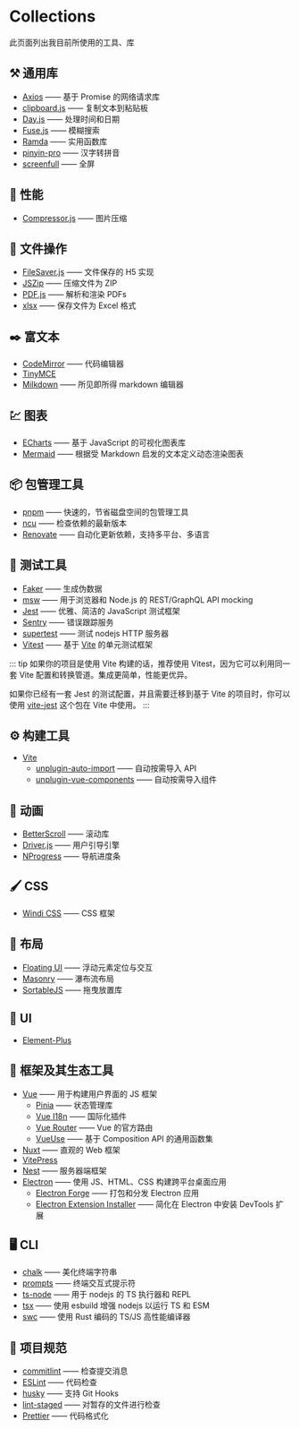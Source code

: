 # Collections

此页面列出我目前所使用的工具、库

## :hammer_and_pick: 通用库

- [Axios](https://axios-http.com/zh/docs/intro) —— 基于 Promise 的网络请求库
- [clipboard.js](https://clipboardjs.com/) —— 复制文本到粘贴板
- [Day.js](https://dayjs.gitee.io/zh-CN/) —— 处理时间和日期
- [Fuse.js](https://fusejs.io/) —— 模糊搜索
- [Ramda](https://ramdajs.com/) —— 实用函数库
- [pinyin-pro](https://github.com/zh-lx/pinyin-pro) —— 汉字转拼音
- [screenfull](https://github.com/sindresorhus/screenfull) —— 全屏

## :rocket: 性能

- [Compressor.js](https://github.com/fengyuanchen/compressorjs) —— 图片压缩

## :file_folder: 文件操作

- [FileSaver.js](https://github.com/eligrey/FileSaver.js) —— 文件保存的 H5 实现
- [JSZip](https://stuk.github.io/jszip/) —— 压缩文件为 ZIP
- [PDF.js](https://mozilla.github.io/pdf.js/) —— 解析和渲染 PDFs
- [xlsx](https://www.npmjs.com/package/xlsx) —— 保存文件为 Excel 格式

## :black_nib: 富文本

- [CodeMirror](https://codemirror.net/) —— 代码编辑器
- [TinyMCE](https://www.tiny.cloud/docs/tinymce/6/)
- [Milkdown](https://milkdown.dev/) —— 所见即所得 markdown 编辑器

## :chart: 图表

- [ECharts](https://echarts.apache.org/zh/index.html) —— 基于 JavaScript 的可视化图表库
- [Mermaid](https://mermaid.js.org/) —— 根据受 Markdown 启发的文本定义动态渲染图表

## :package: 包管理工具

- [pnpm](https://pnpm.io/zh/) —— 快速的，节省磁盘空间的包管理工具
- [ncu](https://github.com/raineorshine/npm-check-updates) —— 检查依赖的最新版本
- [Renovate](https://docs.renovatebot.com/) —— 自动化更新依赖，支持多平台、多语言

## :wrench: 测试工具

- [Faker](https://fakerjs.dev/guide/) —— 生成伪数据
- [msw](https://mswjs.io/) —— 用于浏览器和 Node.js 的 REST/GraphQL API mocking
- [Jest](https://jestjs.io/zh-Hans/) —— 优雅、简洁的 JavaScript 测试框架
- [Sentry](https://sentry.io/welcome/) —— 错误跟踪服务
- [supertest](https://github.com/ladjs/supertest) —— 测试 nodejs HTTP 服务器
- [Vitest](https://cn.vitest.dev/) —— 基于 [Vite](https://cn.vitejs.dev/) 的单元测试框架

::: tip
如果你的项目是使用 Vite 构建的话，推荐使用 Vitest，因为它可以利用同一套 Vite 配置和转换管道。集成更简单，性能更优异。

如果你已经有一套 Jest 的测试配置，并且需要迁移到基于 Vite 的项目时，你可以使用 [vite-jest](https://github.com/sodatea/vite-jest) 这个包在 Vite 中使用。
:::

## :gear: 构建工具

- [Vite](https://cn.vitejs.dev/)
  - [unplugin-auto-import](https://github.com/antfu/unplugin-auto-import) —— 自动按需导入 API
  - [unplugin-vue-components](https://github.com/antfu/unplugin-vue-components) —— 自动按需导入组件

## :movie_camera: 动画

- [BetterScroll](https://better-scroll.github.io/docs/zh-CN/) —— 滚动库
- [Driver.js](https://github.com/kamranahmedse/driver.js) —— 用户引导引擎
- [NProgress](https://github.com/rstacruz/nprogress) —— 导航进度条

## :paintbrush: CSS

- [Windi CSS](https://cn.windicss.org/guide/) —— CSS 框架

## :love_hotel: 布局

- [Floating UI](https://floating-ui.com/) —— 浮动元素定位与交互
- [Masonry](https://github.com/desandro/masonry) —— 瀑布流布局
- [SortableJS](https://github.com/SortableJS/Sortable) —— 拖曳放置库

## :art: UI

- [Element-Plus](https://element-plus.org/zh-CN/guide/design.html)

## :jigsaw: 框架及其生态工具

- [Vue](https://cn.vuejs.org/guide/introduction.html) —— 用于构建用户界面的 JS 框架
  - [Pinia](https://pinia.vuejs.org/zh/) —— 状态管理库
  - [Vue I18n](https://vue-i18n.intlify.dev/guide/) —— 国际化插件
  - [Vue Router](https://router.vuejs.org/zh/) —— Vue 的官方路由
  - [VueUse](https://vueuse.org/) —— 基于 Composition API 的通用函数集
- [Nuxt](https://nuxt.com/) —— 直观的 Web 框架
- [VitePress](https://vitepress.dev/)
- [Nest](https://docs.nestjs.cn/9/introduction) —— 服务器端框架
- [Electron](https://www.electronjs.org/zh/) —— 使用 JS、HTML、CSS 构建跨平台桌面应用
  - [Electron Forge](https://www.electronforge.io/) —— 打包和分发 Electron 应用
  - [Electron Extension Installer](https://www.npmjs.com/package/electron-extension-installer) —— 简化在 Electron 中安装 DevTools 扩展

## :desktop_computer: CLI

- [chalk](https://github.com/chalk/chalk) —— 美化终端字符串
- [prompts](https://github.com/terkelg/prompts) —— 终端交互式提示符
- [ts-node](https://github.com/TypeStrong/ts-node) —— 用于 nodejs 的 TS 执行器和 REPL
- [tsx](https://github.com/esbuild-kit/tsx) —— 使用 esbuild 增强 nodejs 以运行 TS 和 ESM
- [swc](https://github.com/swc-project/swc) —— 使用 Rust 编码的 TS/JS 高性能编译器

## :pushpin: 项目规范

- [commitlint](https://commitlint.js.org/#/) —— 检查提交消息
- [ESLint](https://eslint.org/) —— 代码检查
- [husky](https://typicode.github.io/husky/) —— 支持 Git Hooks
- [lint-staged](https://github.com/okonet/lint-staged) —— 对暂存的文件进行检查
- [Prettier](https://prettier.io/) —— 代码格式化
